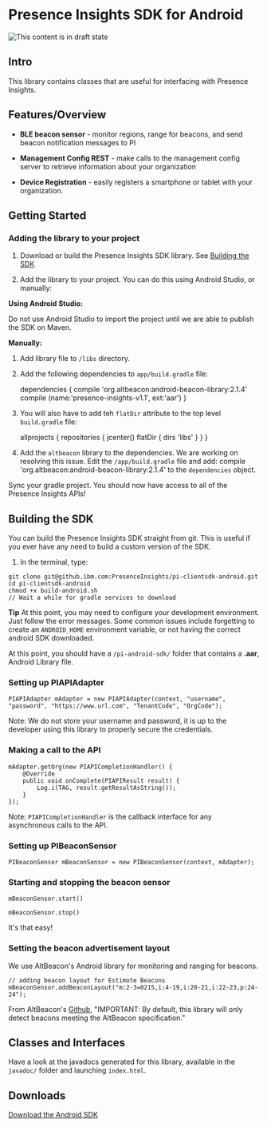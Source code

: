 # Presence Insights SDK for Android

![This content is in draft state](https://img.shields.io/badge/documentation-draft-lightgrey.svg)

## Intro

This library contains classes that are useful for interfacing with Presence Insights.

## Features/Overview

* **BLE beacon sensor** - monitor regions, range for beacons, and send beacon notification messages to PI


* **Management Config REST** - make calls to the management config server to retrieve information about your organization


* **Device Registration** - easily registers a smartphone or tablet with your organization.


## Getting Started

### Adding the library to your project

1. Download or build the Presence Insights SDK library. See [Building the SDK](#building-the-sdk)

2. Add the library to your project. You can do this using Android Studio, or manually:

  **Using Android Studio:**

  Do not use Android Studio to import the project until we are able to publish the SDK on Maven.
  
  **Manually:**

  1. Add library file to `/libs` directory. 

  2. Add the following dependencies to `app/build.gradle` file:

        dependencies {
            compile 'org.altbeacon:android-beacon-library:2.1.4'
            compile (name:'presence-insights-v1.1', ext:'aar')
        }

  3. You will also have to add teh `flatDir` attribute to the top level `build.gradle` file:

        allprojects {
            repositories {
                jcenter()
                flatDir {
                    dirs 'libs'
                }
            }
        }

3. Add the `altbeacon` library to the dependencies. We are working on resolving this issue. Edit the `/app/build.gradle` file and add:
    compile 'org.altbeacon:android-beacon-library:2.1.4' to the `dependencies` object.

Sync your gradle project. You should now have access to all of the Presence Insights APIs!

## Building the SDK
You can build the Presence Insights SDK straight from git. This is useful if you ever have any need to build a custom version of the SDK.

1. In the terminal, type:
 
```
git clone git@github.ibm.com:PresenceInsights/pi-clientsdk-android.git
cd pi-clientsdk-android
chmod +x build-android.sh
// Wait a while for gradle services to download
```
    
**Tip** At this point, you may need to configure your development environment. Just follow the error messages. Some common issues include forgetting to create an `ANDROID_HOME` environment variable, or not having the correct android SDK downloaded. 

At this point, you should have a `/pi-android-sdk/` folder that contains a **.aar**, Android Library file.

### Setting up PIAPIAdapter

    PIAPIAdapter mAdapter = new PIAPIAdapter(context, "username", "password", "https://www.url.com", "TenantCode", "OrgCode");

Note: We do not store your username and password, it is up to the developer using this library to properly secure the credentials.

### Making a call to the API


    mAdapter.getOrg(new PIAPICompletionHandler() {
        @Override
        public void onComplete(PIAPIResult result) {
            Log.i(TAG, result.getResultAsString());
        }
    });

Note: `PIAPICompletionHandler` is the callback interface for any asynchronous calls to the API.

### Setting up PIBeaconSensor


    PIBeaconSensor mBeaconSensor = new PIBeaconSensor(context, mAdapter);


### Starting and stopping the beacon sensor

    mBeaconSensor.start()

    mBeaconSensor.stop()

It's that easy!

### Setting the beacon advertisement layout

We use AltBeacon's Android library for monitoring and ranging for beacons.

    // adding beacon layout for Estimote Beacons
    mBeaconSensor.addBeaconLayout("m:2-3=0215,i:4-19,i:20-21,i:22-23,p:24-24");

From AltBeacon's [Github](https://github.com/AltBeacon/android-beacon-library), "IMPORTANT: By default, this library will only detect beacons meeting the AltBeacon specification."


## Classes and Interfaces

Have a look at the javadocs generated for this library, available in the `javadoc/` folder and launching `index.html`.

## Downloads

[Download the Android SDK](/pidocs/sdk/pi-android-sdk.zip)
